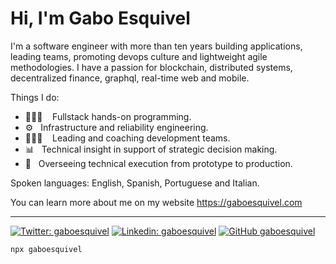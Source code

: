 # Hi, I'm Gabo Esquivel

I'm a software engineer with more than ten years building applications, leading teams, promoting devops culture and lightweight agile methodologies. I have a passion for blockchain, distributed systems, decentralized finance, graphql, real-time web and mobile.

Things I do:

- 👨🏻‍💻 &nbsp;&nbsp; Fullstack hands-on programming.
- ⚙️  &nbsp; Infrastructure and reliability engineering.
- 🧗🏻‍♂️ &nbsp;&nbsp;  Leading and coaching development teams.
- 📊  &nbsp; Technical insight in support of strategic decision making.
- 🌱  &nbsp;  Overseeing technical execution from prototype to production.

Spoken languages: English, Spanish, Portuguese and Italian. 

You can learn more about me on my website https://gaboesquivel.com

------


[![Twitter: gaboesquivel](https://img.shields.io/twitter/follow/gaboesquivel?style=social)](https://twitter.com/gaboesquivel)
[![Linkedin: gaboesquivel](https://img.shields.io/badge/-gaboesquivel-blue?style=flat-square&logo=Linkedin&logoColor=white&link=https://www.linkedin.com/in/gaboesquivel/)](https://www.linkedin.com/in/gaboesquivel/)
[![GitHub gaboesquivel](https://img.shields.io/github/followers/gaboesquivel?label=follow&style=social)](https://github.com/gaboesquivel)

```bash
npx gaboesquivel
```
